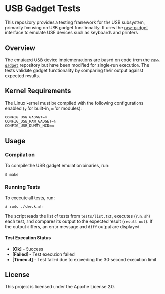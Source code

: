 # USB Gadget Tests
This repository provides a testing framework for the USB subsystem, primarily focusing on USB gadget functionality. It uses the [raw-gadget](https://github.com/xairy/raw-gadget) interface to emulate USB devices such as keyboards and printers.

## Overview
The emulated USB device implementations are based on code from the [`raw-gadget`](https://github.com/xairy/raw-gadget) repository but have been modified for single-run execution. The tests validate gadget functionality by comparing their output against expected results.

## Kernel Requirements
The Linux kernel must be compiled with the following configurations enabled (`y` for built-in, `m` for modules):

```plaintext
CONFIG_USB_GADGET=m
CONFIG_USB_RAW_GADGET=m
CONFIG_USB_DUMMY_HCD=m
```
## Usage
### Compilation
To compile the USB gadget emulation binaries, run:
```bash
$ make
```
### Running Tests
To execute all tests, run:
```bash
$ sudo ./check.sh
```
The script reads the list of tests from `tests/list.txt`, executes (`run.sh`) each test, and compares its output to the expected result (`result.out`). If the output differs, an error message and `diff` output are displayed.

#### Test Execution Status

- **[Ok]** - Success
- **[Failed]** - Test execution failed
- **[Timeout]** - Test failed due to exceeding the 30-second execution limit

## License
This project is licensed under the Apache License 2.0.
